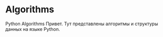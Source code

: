 # Algorithms
Python Algorithms
Привет. Тут представлены алгоритмы и структуры данных на языке Python.
